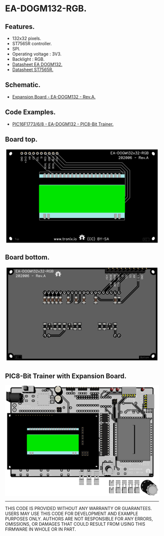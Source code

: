 # EA-DOGM132-RGB.

## Features.

- 132x32 pixels.
- ST7565R controller.
- SPI.
- Operating voltage : 3V3.
- Backlight : RGB.
- [Datasheet EA DOGM132.](https://www.lcd-module.com/eng/pdf/grafik/dogm132-5e.pdf)
- [Datasheet ST7565R.](https://www.crystalfontz.com/controllers/Sitronix/ST7565R/)

## Schematic.

- [Expansion Board - EA-DOGM132 - Rev.A.](./dogm132-rgb.pdf)

## Code Examples.

- [PIC16F1773/6/8 - EA-DOGM132 - PIC8-Bit Trainer.](./dogm132-rgb.md)

## Board top.

![EA-DOGM132 Top](./pics/dogm132-rgb-top.png)

## Board bottom.

![EA-DOGM132 Bottom](./pics/dogm132-rgb-bottom.png)

## PIC8-Bit Trainer with Expansion Board.

![PIC8BIT SPI](../../boards/pic8bit-trainer/pics/pic8bit-eb.png)

---
THIS CODE IS PROVIDED WITHOUT ANY WARRANTY OR GUARANTEES.
USERS MAY USE THIS CODE FOR DEVELOPMENT AND EXAMPLE PURPOSES ONLY.
AUTHORS ARE NOT RESPONSIBLE FOR ANY ERRORS, OMISSIONS, OR DAMAGES THAT COULD
RESULT FROM USING THIS FIRMWARE IN WHOLE OR IN PART.